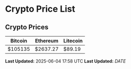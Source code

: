 # Crypto Price List

## Crypto Prices
| Bitcoin | Ethereum | Litecoin |
| ------- | -------- | -------- |
| $105135 | $2637.27 | $89.19 |
**Last Updated:** 2025-06-04 17:58 UTC
**Last Updated:** $DATE$
